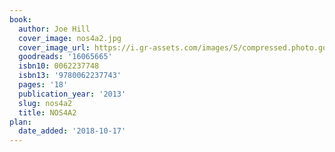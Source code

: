 ```yaml
---
book:
  author: Joe Hill
  cover_image: nos4a2.jpg
  cover_image_url: https://i.gr-assets.com/images/S/compressed.photo.goodreads.com/books/1374395335l/16065665._SX98_.jpg
  goodreads: '16065665'
  isbn10: 0062237748
  isbn13: '9780062237743'
  pages: '18'
  publication_year: '2013'
  slug: nos4a2
  title: NOS4A2
plan:
  date_added: '2018-10-17'
---
```

